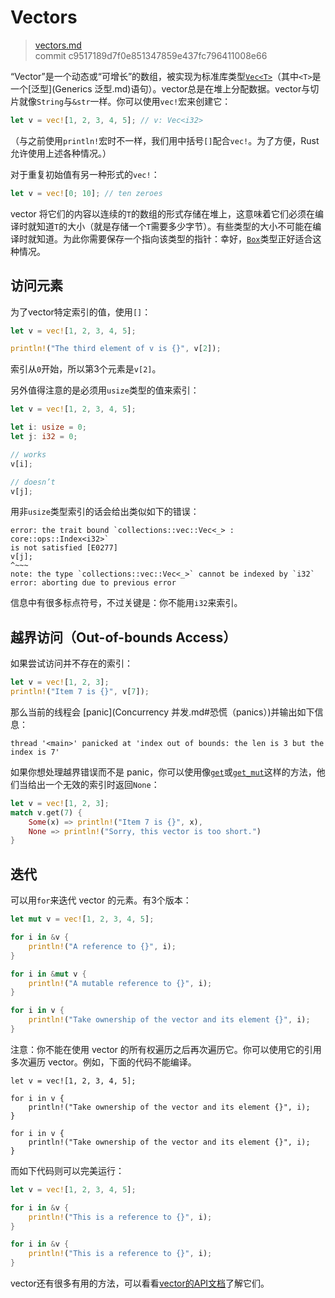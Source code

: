# Vectors

> [vectors.md](https://github.com/rust-lang/rust/blob/master/src/doc/book/vectors.md)
> <br>
> commit c9517189d7f0e851347859e437fc796411008e66

“Vector”是一个动态或“可增长”的数组，被实现为标准库类型[`Vec<T>`](http://doc.rust-lang.org/std/vec/)（其中`<T>`是一个[泛型](Generics 泛型.md)语句）。vector总是在堆上分配数据。vector与切片就像`String`与`&str`一样。你可以使用`vec!`宏来创建它：

```rust
let v = vec![1, 2, 3, 4, 5]; // v: Vec<i32>
```

（与之前使用`println!`宏时不一样，我们用中括号`[]`配合`vec!`。为了方便，Rust 允许使用上述各种情况。）

对于重复初始值有另一种形式的`vec!`：

```rust
let v = vec![0; 10]; // ten zeroes
```

vector 将它们的内容以连续的`T`的数组的形式存储在堆上，这意味着它们必须在编译时就知道`T`的大小（就是存储一个`T`需要多少字节）。有些类型的大小不可能在编译时就知道。为此你需要保存一个指向该类型的指针：幸好，[`Box`](https://doc.rust-lang.org/std/boxed/)类型正好适合这种情况。

## 访问元素
为了vector特定索引的值，使用`[]`：

```rust
let v = vec![1, 2, 3, 4, 5];

println!("The third element of v is {}", v[2]);
```

索引从`0`开始，所以第3个元素是`v[2]`。

另外值得注意的是必须用`usize`类型的值来索引：

```rust
let v = vec![1, 2, 3, 4, 5];

let i: usize = 0;
let j: i32 = 0;

// works
v[i];

// doesn’t
v[j];
```

用非`usize`类型索引的话会给出类似如下的错误：

```text
error: the trait bound `collections::vec::Vec<_> : core::ops::Index<i32>`
is not satisfied [E0277]
v[j];
^~~~
note: the type `collections::vec::Vec<_>` cannot be indexed by `i32`
error: aborting due to previous error
```

信息中有很多标点符号，不过关键是：你不能用`i32`来索引。

## 越界访问（Out-of-bounds Access）

如果尝试访问并不存在的索引：

```rust
let v = vec![1, 2, 3];
println!("Item 7 is {}", v[7]);
```

那么当前的线程会 [panic](Concurrency 并发.md#恐慌（panics）)并输出如下信息：

```text
thread '<main>' panicked at 'index out of bounds: the len is 3 but the index is 7'
```

如果你想处理越界错误而不是 panic，你可以使用像[`get`](http://doc.rust-lang.org/std/vec/struct.Vec.html#method.get)或[`get_mut`](http://doc.rust-lang.org/std/vec/struct.Vec.html#method.get)这样的方法，他们当给出一个无效的索引时返回`None`：

```rust
let v = vec![1, 2, 3];
match v.get(7) {
    Some(x) => println!("Item 7 is {}", x),
    None => println!("Sorry, this vector is too short.")
}
```

## 迭代
可以用`for`来迭代 vector 的元素。有3个版本：

```rust
let mut v = vec![1, 2, 3, 4, 5];

for i in &v {
    println!("A reference to {}", i);
}

for i in &mut v {
    println!("A mutable reference to {}", i);
}

for i in v {
    println!("Take ownership of the vector and its element {}", i);
}
```

注意：你不能在使用 vector 的所有权遍历之后再次遍历它。你可以使用它的引用多次遍历 vector。例如，下面的代码不能编译。

```rust,ignore
let v = vec![1, 2, 3, 4, 5];

for i in v {
    println!("Take ownership of the vector and its element {}", i);
}

for i in v {
    println!("Take ownership of the vector and its element {}", i);
}
```

而如下代码则可以完美运行：

```rust
let v = vec![1, 2, 3, 4, 5];

for i in &v {
    println!("This is a reference to {}", i);
}

for i in &v {
    println!("This is a reference to {}", i);
}
```

vector还有很多有用的方法，可以看看[vector的API文档](http://doc.rust-lang.org/nightly/std/vec/)了解它们。
